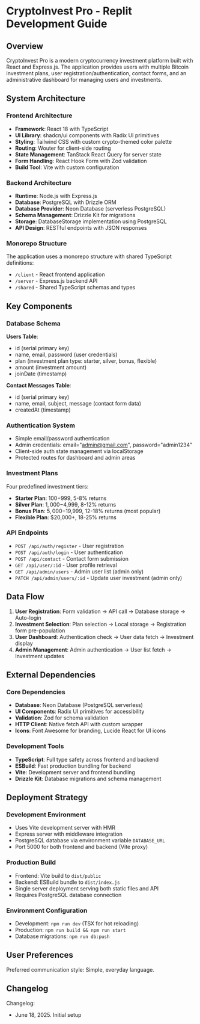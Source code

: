 # CryptoInvest Pro - Replit Development Guide

## Overview

CryptoInvest Pro is a modern cryptocurrency investment platform built with React and Express.js. The application provides users with multiple Bitcoin investment plans, user registration/authentication, contact forms, and an administrative dashboard for managing users and investments.

## System Architecture

### Frontend Architecture
- **Framework**: React 18 with TypeScript
- **UI Library**: shadcn/ui components with Radix UI primitives
- **Styling**: Tailwind CSS with custom crypto-themed color palette
- **Routing**: Wouter for client-side routing
- **State Management**: TanStack React Query for server state
- **Form Handling**: React Hook Form with Zod validation
- **Build Tool**: Vite with custom configuration

### Backend Architecture
- **Runtime**: Node.js with Express.js
- **Database**: PostgreSQL with Drizzle ORM
- **Database Provider**: Neon Database (serverless PostgreSQL)
- **Schema Management**: Drizzle Kit for migrations
- **Storage**: DatabaseStorage implementation using PostgreSQL
- **API Design**: RESTful endpoints with JSON responses

### Monorepo Structure
The application uses a monorepo structure with shared TypeScript definitions:
- `/client` - React frontend application
- `/server` - Express.js backend API
- `/shared` - Shared TypeScript schemas and types

## Key Components

### Database Schema
**Users Table**:
- id (serial primary key)
- name, email, password (user credentials)
- plan (investment plan type: starter, silver, bonus, flexible)
- amount (investment amount)
- joinDate (timestamp)

**Contact Messages Table**:
- id (serial primary key)
- name, email, subject, message (contact form data)
- createdAt (timestamp)

### Authentication System
- Simple email/password authentication
- Admin credentials: email="admin@gmail.com", password="admin1234"
- Client-side auth state management via localStorage
- Protected routes for dashboard and admin areas

### Investment Plans
Four predefined investment tiers:
- **Starter Plan**: $100-$999, 5-8% returns
- **Silver Plan**: $1,000-$4,999, 8-12% returns  
- **Bonus Plan**: $5,000-$19,999, 12-18% returns (most popular)
- **Flexible Plan**: $20,000+, 18-25% returns

### API Endpoints
- `POST /api/auth/register` - User registration
- `POST /api/auth/login` - User authentication
- `POST /api/contact` - Contact form submission
- `GET /api/user/:id` - User profile retrieval
- `GET /api/admin/users` - Admin user list (admin only)
- `PATCH /api/admin/users/:id` - Update user investment (admin only)

## Data Flow

1. **User Registration**: Form validation → API call → Database storage → Auto-login
2. **Investment Selection**: Plan selection → Local storage → Registration form pre-population
3. **User Dashboard**: Authentication check → User data fetch → Investment display
4. **Admin Management**: Admin authentication → User list fetch → Investment updates

## External Dependencies

### Core Dependencies
- **Database**: Neon Database (PostgreSQL serverless)
- **UI Components**: Radix UI primitives for accessibility
- **Validation**: Zod for schema validation
- **HTTP Client**: Native fetch API with custom wrapper
- **Icons**: Font Awesome for branding, Lucide React for UI icons

### Development Tools
- **TypeScript**: Full type safety across frontend and backend
- **ESBuild**: Fast production bundling for backend
- **Vite**: Development server and frontend bundling
- **Drizzle Kit**: Database migrations and schema management

## Deployment Strategy

### Development Environment
- Uses Vite development server with HMR
- Express server with middleware integration
- PostgreSQL database via environment variable `DATABASE_URL`
- Port 5000 for both frontend and backend (Vite proxy)

### Production Build
- Frontend: Vite build to `dist/public`
- Backend: ESBuild bundle to `dist/index.js`
- Single server deployment serving both static files and API
- Requires PostgreSQL database connection

### Environment Configuration
- Development: `npm run dev` (TSX for hot reloading)
- Production: `npm run build && npm run start`
- Database migrations: `npm run db:push`

## User Preferences

Preferred communication style: Simple, everyday language.

## Changelog

Changelog:
- June 18, 2025. Initial setup